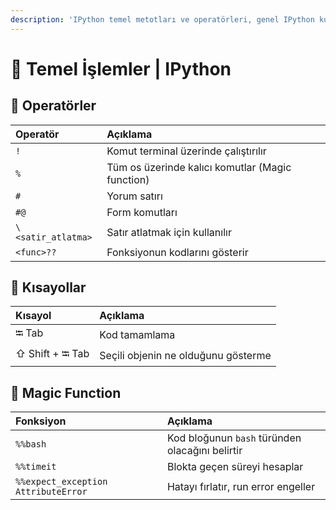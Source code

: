 ```yaml
---
description: 'IPython temel metotları ve operatörleri, genel IPython kullanımı'
---
```


# 🧱 Temel İşlemler \| IPython

## 💎 Operatörler

| Operatör | Açıklama |
| :--- | :--- |
| `!` | Komut terminal üzerinde çalıştırılır |
| `%` | Tüm os üzerinde kalıcı komutlar \(Magic function\) |
| `#` | Yorum satırı |
| `#@` | Form komutları |
| `\<satir_atlatma>` | Satır atlatmak için kullanılır |
| `<func>??` | Fonksiyonun kodlarını gösterir |

## 💫 Kısayollar

| Kısayol | Açıklama |
| :--- | :--- |
| ⭾ Tab | Kod tamamlama |
| ⇧ Shift + ⭾ Tab | Seçili objenin ne olduğunu gösterme |

## 💠 Magic Function

| Fonksiyon | Açıklama |
| :--- | :--- |
| `%%bash` | Kod bloğunun `bash` türünden olacağını belirtir |
| `%%timeit` | Blokta geçen süreyi hesaplar |
| `%%expect_exception AttributeError` | Hatayı fırlatır, run error engeller |

